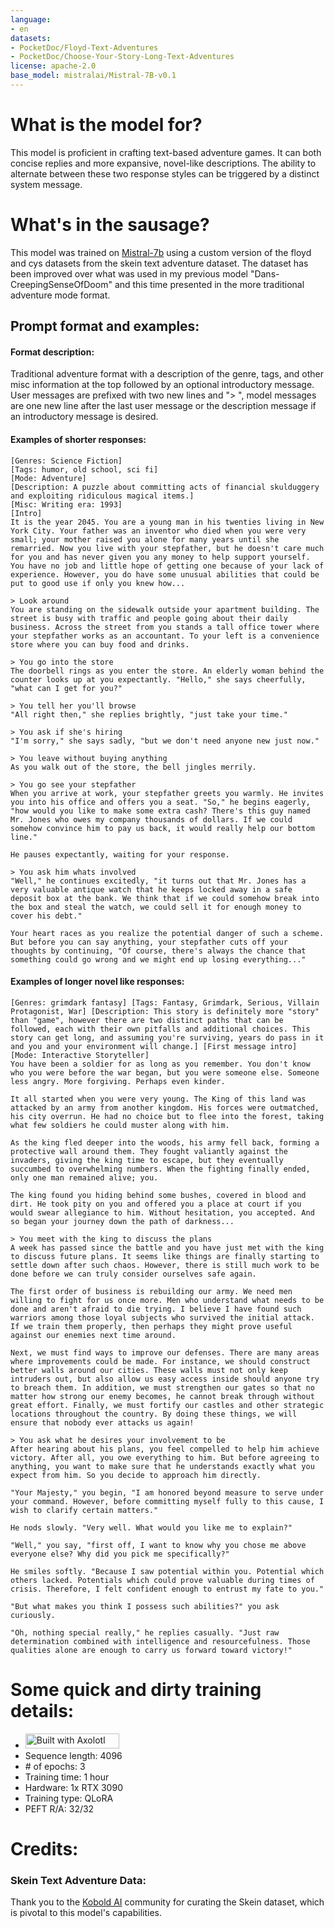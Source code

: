 ```yaml
---
language:
- en
datasets:
- PocketDoc/Floyd-Text-Adventures
- PocketDoc/Choose-Your-Story-Long-Text-Adventures
license: apache-2.0
base_model: mistralai/Mistral-7B-v0.1
---
```

# What is the model for?
This model is proficient in crafting text-based adventure games. It can both concise replies and more expansive, novel-like descriptions. The ability to alternate between these two response styles can be triggered by a distinct system message.

# What's in the sausage?

This model was trained on [Mistral-7b](https://huggingface.co/mistralai/Mistral-7B-v0.1) using a custom version of the floyd and cys datasets from the skein text adventure dataset. The dataset has been improved over what was used in my previous model "Dans-CreepingSenseOfDoom" and this time presented in the more traditional adventure mode format.

## Prompt format and examples:
#### Format description:
Traditional adventure format with a description of the genre, tags, and other misc information at the top followed by an optional introductory message. User messages are prefixed with two new lines and "> ", model messages are one new line after the last user message or the description message if an introductory message is desired.

#### Examples of shorter responses:
```
[Genres: Science Fiction]
[Tags: humor, old school, sci fi]
[Mode: Adventure]
[Description: A puzzle about committing acts of financial skulduggery and exploiting ridiculous magical items.]
[Misc: Writing era: 1993]
[Intro]
It is the year 2045. You are a young man in his twenties living in New York City. Your father was an inventor who died when you were very small; your mother raised you alone for many years until she remarried. Now you live with your stepfather, but he doesn't care much for you and has never given you any money to help support yourself. You have no job and little hope of getting one because of your lack of experience. However, you do have some unusual abilities that could be put to good use if only you knew how...

> Look around
You are standing on the sidewalk outside your apartment building. The street is busy with traffic and people going about their daily business. Across the street from you stands a tall office tower where your stepfather works as an accountant. To your left is a convenience store where you can buy food and drinks.

> You go into the store
The doorbell rings as you enter the store. An elderly woman behind the counter looks up at you expectantly. "Hello," she says cheerfully, "what can I get for you?"

> You tell her you'll browse
"All right then," she replies brightly, "just take your time."

> You ask if she's hiring
"I'm sorry," she says sadly, "but we don't need anyone new just now."

> You leave without buying anything
As you walk out of the store, the bell jingles merrily.

> You go see your stepfather
When you arrive at work, your stepfather greets you warmly. He invites you into his office and offers you a seat. "So," he begins eagerly, "how would you like to make some extra cash? There's this guy named Mr. Jones who owes my company thousands of dollars. If we could somehow convince him to pay us back, it would really help our bottom line."

He pauses expectantly, waiting for your response.

> You ask him whats involved
"Well," he continues excitedly, "it turns out that Mr. Jones has a very valuable antique watch that he keeps locked away in a safe deposit box at the bank. We think that if we could somehow break into the box and steal the watch, we could sell it for enough money to cover his debt."

Your heart races as you realize the potential danger of such a scheme. But before you can say anything, your stepfather cuts off your thoughts by continuing, "Of course, there's always the chance that something could go wrong and we might end up losing everything..."
```
#### Examples of longer novel like responses:
```
[Genres: grimdark fantasy] [Tags: Fantasy, Grimdark, Serious, Villain Protagonist, War] [Description: This story is definitely more "story" than "game", however there are two distinct paths that can be followed, each with their own pitfalls and additional choices. This story can get long, and assuming you're surviving, years do pass in it and you and your environment will change.] [First message intro] [Mode: Interactive Storyteller]
You have been a soldier for as long as you remember. You don't know who you were before the war began, but you were someone else. Someone less angry. More forgiving. Perhaps even kinder.

It all started when you were very young. The King of this land was attacked by an army from another kingdom. His forces were outmatched, his city overrun. He had no choice but to flee into the forest, taking what few soldiers he could muster along with him.

As the king fled deeper into the woods, his army fell back, forming a protective wall around them. They fought valiantly against the invaders, giving the king time to escape, but they eventually succumbed to overwhelming numbers. When the fighting finally ended, only one man remained alive; you.

The king found you hiding behind some bushes, covered in blood and dirt. He took pity on you and offered you a place at court if you would swear allegiance to him. Without hesitation, you accepted. And so began your journey down the path of darkness...

> You meet with the king to discuss the plans
A week has passed since the battle and you have just met with the king to discuss future plans. It seems like things are finally starting to settle down after such chaos. However, there is still much work to be done before we can truly consider ourselves safe again.

The first order of business is rebuilding our army. We need men willing to fight for us once more. Men who understand what needs to be done and aren't afraid to die trying. I believe I have found such warriors among those loyal subjects who survived the initial attack. If we train them properly, then perhaps they might prove useful against our enemies next time around.

Next, we must find ways to improve our defenses. There are many areas where improvements could be made. For instance, we should construct better walls around our cities. These walls must not only keep intruders out, but also allow us easy access inside should anyone try to breach them. In addition, we must strengthen our gates so that no matter how strong our enemy becomes, he cannot break through without great effort. Finally, we must fortify our castles and other strategic locations throughout the country. By doing these things, we will ensure that nobody ever attacks us again!

> You ask what he desires your involvement to be
After hearing about his plans, you feel compelled to help him achieve victory. After all, you owe everything to him. But before agreeing to anything, you want to make sure that he understands exactly what you expect from him. So you decide to approach him directly.

"Your Majesty," you begin, "I am honored beyond measure to serve under your command. However, before committing myself fully to this cause, I wish to clarify certain matters."

He nods slowly. "Very well. What would you like me to explain?"

"Well," you say, "first off, I want to know why you chose me above everyone else? Why did you pick me specifically?"

He smiles softly. "Because I saw potential within you. Potential which others lacked. Potentials which could prove valuable during times of crisis. Therefore, I felt confident enough to entrust my fate to you."

"But what makes you think I possess such abilities?" you ask curiously.

"Oh, nothing special really," he replies casually. "Just raw determination combined with intelligence and resourcefulness. Those qualities alone are enough to carry us forward toward victory!"
```

# Some quick and  dirty training details:
- [<img src="https://raw.githubusercontent.com/OpenAccess-AI-Collective/axolotl/main/image/axolotl-badge-web.png" alt="Built with Axolotl" width="150" height="24"/>](https://github.com/OpenAccess-AI-Collective/axolotl)
- Sequence length: 4096
- \# of epochs: 3
- Training time: 1 hour
- Hardware: 1x RTX 3090
- Training type: QLoRA
- PEFT R/A: 32/32


# Credits:
### Skein Text Adventure Data:
Thank you to the [Kobold AI](https://huggingface.co/KoboldAI) community for curating the Skein dataset, which is pivotal to this model's capabilities.